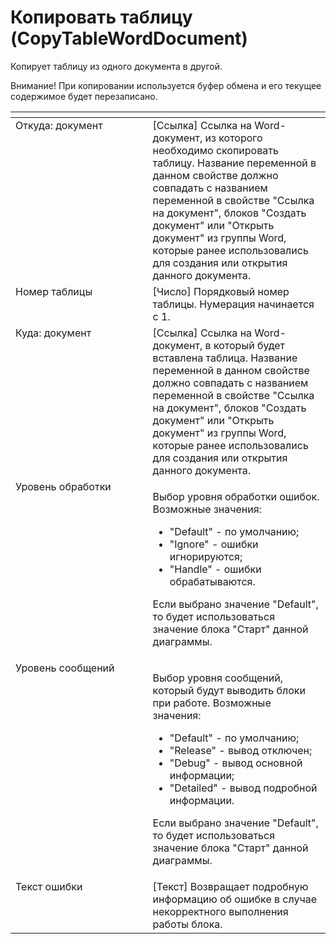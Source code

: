 # Копировать таблицу (CopyTableWordDocument)

Копирует таблицу из одного документа в другой.&#x20;

Внимание! При копировании используется буфер обмена и его текущее содержимое будет перезаписано.&#x20;

<table data-header-hidden><thead><tr><th width="244" valign="top"></th><th width="305" valign="top"></th></tr></thead><tbody><tr><td valign="top">Откуда: документ</td><td valign="top">[Ссылка] Ссылка на Word-документ, из которого необходимо скопировать таблицу. Название переменной в данном свойстве должно совпадать с названием переменной в свойстве "Ссылка на документ", блоков "Создать документ" или "Открыть документ" из группы Word, которые ранее использовались для создания или открытия данного документа.</td></tr><tr><td valign="top">Номер таблицы</td><td valign="top">[Число] Порядковый номер таблицы. Нумерация начинается с 1.</td></tr><tr><td valign="top">Куда: документ</td><td valign="top">[Ссылка] Ссылка на Word-документ, в который будет вставлена таблица. Название переменной в данном свойстве должно совпадать с названием переменной в свойстве "Ссылка на документ", блоков "Создать документ" или "Открыть документ" из группы Word, которые ранее использовались для создания или открытия данного документа.</td></tr><tr><td valign="top">Уровень обработки</td><td valign="top"><p>Выбор уровня обработки ошибок. Возможные значения: </p><ul><li>"Default" - по умолчанию; </li><li>"Ignore" - ошибки игнорируются; </li><li>"Handle" - ошибки обрабатываются. </li></ul><p>Если выбрано значение "Default", то будет использоваться значение блока "Старт" данной диаграммы.</p></td></tr><tr><td valign="top">Уровень сообщений</td><td valign="top"><p>Выбор уровня сообщений, который будут выводить блоки при работе. Возможные значения: </p><ul><li>"Default" - по умолчанию; </li><li>"Release" - вывод отключен; </li><li>"Debug" - вывод основной информации; </li><li>"Detailed" - вывод подробной информации. </li></ul><p>Если выбрано значение "Default", то будет использоваться значение блока "Старт" данной диаграммы.</p></td></tr><tr><td valign="top">Текст ошибки</td><td valign="top">[Текст] Возвращает подробную информацию об ошибке в случае некорректного выполнения работы блока.</td></tr></tbody></table>
